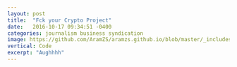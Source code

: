 ```yaml
---
layout: post
title:  "Fck your Crypto Project"
date:   2016-10-17 09:34:51 -0400
categories: journalism business syndication 
image: https://github.com/AramZS/aramzs.github.io/blob/master/_includes/could-should.jpg?raw=true
vertical: Code
excerpt: "Aughhhh"
---
```

